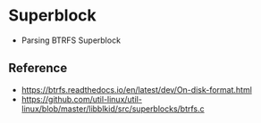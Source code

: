 # Superblock

* Parsing BTRFS Superblock

## Reference

* https://btrfs.readthedocs.io/en/latest/dev/On-disk-format.html
* https://github.com/util-linux/util-linux/blob/master/libblkid/src/superblocks/btrfs.c
